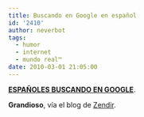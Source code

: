 ```yaml
---
title: Buscando en Google en español
id: '2410'
author: neverbot
tags:
  - humor
  - internet
  - mundo real™
date: 2010-03-01 21:05:00
---
```


**[ESPAÑOLES BUSCANDO EN GOOGLE](http://www.slideshare.net/ynlch/espaoles-buscando-en-google "ESPAÑOLES BUSCANDO EN GOOGLE")**.

**Grandioso**, vía el blog de [Zendir](http://zendir.blogspot.com/2010/02/espanoles-buscando-en-google.html).